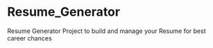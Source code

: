 # Resume_Generator
Resume Generator Project to build and manage your Resume for best career chances 
